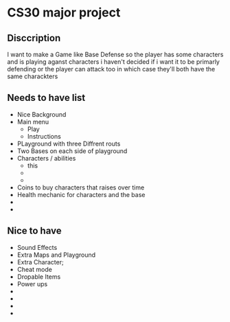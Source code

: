 # CS30 major project 

## Disccription 
I want to make a Game like Base Defense so the player has some characters and is playing aganst characters i haven't decided if i want it to be primarly defending or the player can attack too in which case they'll both have the same charackters


## Needs to have list
- Nice Background
- Main menu
    - Play
    - Instructions
- PLayground with three Diffrent routs
- Two Bases on each side of playground
- Characters / abilities
    - this
    - 
    - 
- Coins to buy characters that raises over time
- Health mechanic for characters and the base
- 
- 


## Nice to have
- Sound Effects
- Extra Maps and Playground
- Extra Character;
- Cheat mode
- Dropable Items
- Power ups
- 
- 
- 
- 
